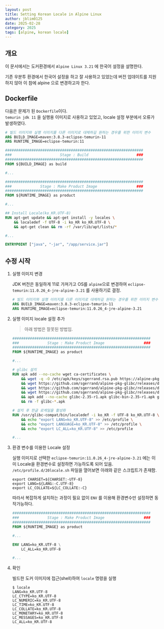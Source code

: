 ```yaml
---
layout: post
title: Setting Korean Locale in Alpine Linux
author: jblim0125
date: 2025-02-28
category: 2025
tags: [alpine, korean locale]
---
```


## 개요

이 문서에서는 도커환경에서 `Alpine Linux 3.21` 에 한국어 설정을 설명한다.  

기존 우분투 환경에서 한국어 설정을 하고 잘 사용하고 있었는데 버전 업데이트를 지원하지 않아 이 참에 alpine 으로 변경하고자 한다.

## Dockerfile

다음은 문제가 된 `Dockerfile`이다.  
`temurin jdk 11` 을 실행용 이미지로 사용하고 있었고, locale 설정 부분에서 오류가 발생하였다.

```dockerfile
# 빌드 이미지와 실행 이미지를 다른 이미지로 대체하길 원하는 경우를 위한 이미지 변수
ARG BUILD_IMAGE=maven:3.8.3-eclipse-temurin-11
ARG RUNTIME_IMAGE=eclipse-temurin:11

###############################################################
###                      Stage : Build                      ###
###############################################################
FROM ${BUILD_IMAGE} as build

#...

###############################################################
###             Stage : Make Product Image                  ###
###############################################################
FROM ${RUNTIME_IMAGE} as product

#...

## Install Locale(ko_KR.UTF-8)
RUN apt-get update && apt-get install -y locales \
    && localedef -f UTF-8 -i ko_KR ko_KR.UTF-8 \
    && apt-get clean && rm -rf /var/lib/apt/lists/*

#...

ENTRYPOINT ["java", "-jar", "/app/service.jar"]
```

## 수정 시작  

1. 실행 이미지 변경

    JDK 버전은 동일하게 11로 가져가고 OS를 `alpine`으로 변경하여
    `eclipse-temurin:11.0.26_4-jre-alpine-3.21` 를 사용하기로 결정.  

    ```dockerfile
    # 빌드 이미지와 실행 이미지를 다른 이미지로 대체하길 원하는 경우를 위한 이미지 변수
    ARG BUILD_IMAGE=maven:3.8.3-eclipse-temurin-11
    ARG RUNTIME_IMAGE=eclipse-temurin:11.0.26_4-jre-alpine-3.21
    ```

2. 실행 이미지 locale 설정 추가  

    > 아래 방법은 잘못된 방법임.

    ```Dockerfile
    ###############################################################
    ###             Stage : Make Product Image                  ###
    ###############################################################
    FROM ${RUNTIME_IMAGE} as product

    #...

    # glibc 설치
    RUN apk add --no-cache wget ca-certificates \
        && wget -q -O /etc/apk/keys/sgerrand.rsa.pub https://alpine-pkgs.sgerrand.com/sgerrand.rsa.pub \
        && wget https://github.com/sgerrand/alpine-pkg-glibc/releases/download/2.35-r1/glibc-2.35-r1.apk \
        && wget https://github.com/sgerrand/alpine-pkg-glibc/releases/download/2.35-r1/glibc-bin-2.35-r1.apk \
        && wget https://github.com/sgerrand/alpine-pkg-glibc/releases/download/2.35-r1/glibc-i18n-2.35-r1.apk \
        && apk add --no-cache glibc-2.35-r1.apk glibc-bin-2.35-r1.apk glibc-i18n-2.35-r1.apk \
        && rm -f glibc-*.apk

    # 설치 후 한글 로케일을 활성화
    RUN /usr/glibc-compat/bin/localedef -i ko_KR -f UTF-8 ko_KR.UTF-8 \
        && echo "export LANG=ko_KR.UTF-8" >> /etc/profile \
        && echo "export LANGUAGE=ko_KR.UTF-8" >> /etc/profile \
        && echo "export LC_ALL=ko_KR.UTF-8" >> /etc/profile

    #...
    ```

3. 환경 변수를 이용한 Locale 설정

    실행 이미지로 선택한 `eclipse-temurin:11.0.26_4-jre-alpine-3.21` 에는 이미 Locale을 환경변수로 설정하면 가능하도록 되어 있음.
    `/etc/profile.d/20locale.sh` 파일을 열어보면 아래와 같은 스크립트가 존재함.

    ```shell
    export CHARSET=${CHARSET:-UTF-8}
    export LANG=${LANG:-C.UTF-8}
    export LC_COLLATE=${LC_COLLATE:-C}
    ```

    따라서 복잡하게 설치하는 과정이 필요 없이 `ENV` 를 이용해 환경변수만 설정하면 동작가능하다.  

    ```Dockerfile
    ###############################################################
    ###             Stage : Make Product Image                  ###
    ###############################################################
    FROM ${RUNTIME_IMAGE} as product

    #...

    ENV LANG=ko_KR.UTF-8 \
        LC_ALL=ko_KR.UTF-8
    
    #...

    ```

4. 확인

    빌드한 도커 이미지에 접근(shell)하여 `locale` 명령을 실행

    ```shell
    $ locale
    LANG=ko_KR.UTF-8
    LC_CTYPE=ko_KR.UTF-8
    LC_NUMERIC=ko_KR.UTF-8
    LC_TIME=ko_KR.UTF-8
    LC_COLLATE=ko_KR.UTF-8
    LC_MONETARY=ko_KR.UTF-8
    LC_MESSAGES=ko_KR.UTF-8
    LC_ALL=ko_KR.UTF-8
    ```

